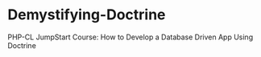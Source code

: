# Demystifying-Doctrine
PHP-CL JumpStart Course: How to Develop a Database Driven App Using Doctrine
